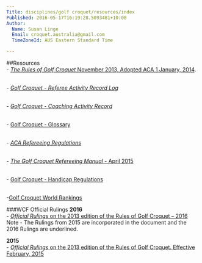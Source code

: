 ```yaml
---
Title: disciplines/golf croquet/resources/index
Published: 2016-05-17T16:19:28.5093481+10:00
Author:
  Name: Susan Linge
  Email: croquet.australia@gmail.com
  TimeZoneId: AUS Eastern Standard Time

---
```

##Resources
<br/>- [*The Rules of Golf Croquet* November 2013, Adopted ACA 1 January, 2014](/the-rules-of-golf-croquet-aca-final-6-2-effective-1-january-2014docx.pdf).

<br/>- [*Golf Croquet - Referee Activity Record Log*](/gc-referee-activity-log-november-2013.pdf)

<br/>- [*Golf Croquet - Coaching Activity Record*](/gc-coaching-activity-record.pdf)

<br/>- [Golf Croquet - Glossary](/gc-glossary-as-7-june.pdf)

<br/>- [*ACA Refereeing Regulations*](/aca-refereeing-regulations-october-2015.pdf)

<br/>- [*The Golf Croquet Refereeing Manual* - April 2015](/gc-refereeing-manual-april-2015.pdf)

<br/>- [Golf Croquet - Handicap Regulations](/gc-handicap-regulations-2014-effective-1-january-2014-2docx.pdf)

<br/>-[Golf Croquet World Rankings](http://rank.wcfcroquet.org/gcrank/rank.php)

###WCF Official Rulings
**2016**
<br/>- [*Official Rulings* on the 2013 edition of the Rules of Golf Croquet – 2016](/2016-gc-official-rulings.pdf)
<br/>  Note - The Rulings from 2015 are incorporated in the document and the 2016 Rulings are underlined.

**2015**
<br/>- [*Official Rulings* on the 2013 edition of the Rules of Golf Croquet. Effective February, 2015](/2015-official-rulings.pdf)
